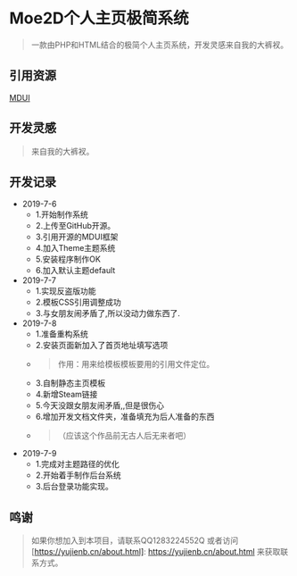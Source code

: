 # Moe2D个人主页极简系统 #
> 一款由PHP和HTML结合的极简个人主页系统，开发灵感来自我的大裤衩。

## 引用资源 ##
[MDUI](https://www.mdui.org "MDUI")
## 开发灵感 ##
> 来自我的大裤衩。

## 开发记录 ##

+ 2019-7-6
    + 1.开始制作系统
    + 2.上传至GitHub开源。
    + 3.引用开源的MDUI框架
    + 4.加入Theme主题系统
    + 5.安装程序制作OK
    + 6.加入默认主题default
+ 2019-7-7
    + 1.实现反盗版功能
    + 2.模板CSS引用调整成功
    + 3.与女朋友闹矛盾了,所以没动力做东西了.
+ 2019-7-8
    + 1.准备重构系统
    + 2.安装页面新加入了首页地址填写选项
    + >作用：用来给模板模板要用的引用文件定位。
    + 3.自制静态主页模板
    + 4.新增Steam链接
    + 5.今天没跟女朋友闹矛盾,,但是很伤心
    + 6.增加开发文档文件夹，准备填充为后人准备的东西
    + >（应该这个作品前无古人后无来者吧）
+ 2019-7-9
    + 1.完成对主题路径的优化
    + 2.开始着手制作后台系统
    + 3.后台登录功能实现。


## 鸣谢 ##
> 如果你想加入到本项目，请联系QQ1283224552Q
> 或者访问 [https://yujienb.cn/about.html]: https://yujienb.cn/about.html 来获取联系方式。